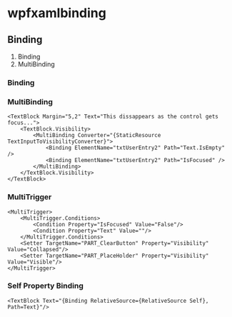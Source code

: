 # wpfxamlbinding

## Binding
1. Binding
2. MultiBinding
### Binding
### MultiBinding
```xaml
<TextBlock Margin="5,2" Text="This dissappears as the control gets focus...">
    <TextBlock.Visibility>
        <MultiBinding Converter="{StaticResource TextInputToVisibilityConverter}">
            <Binding ElementName="txtUserEntry2" Path="Text.IsEmpty" />
            <Binding ElementName="txtUserEntry2" Path="IsFocused" />
        </MultiBinding>
    </TextBlock.Visibility>
</TextBlock>
```
### MultiTrigger
```xaml
<MultiTrigger>
    <MultiTrigger.Conditions>
        <Condition Property="IsFocused" Value="False"/>
        <Condition Property="Text" Value=""/>
    </MultiTrigger.Conditions>
    <Setter TargetName="PART_ClearButton" Property="Visibility" Value="Collapsed"/>
    <Setter TargetName="PART_PlaceHolder" Property="Visibility" Value="Visible"/>
</MultiTrigger>
```
### Self Property Binding
```xaml
<TextBlock Text="{Binding RelativeSource={RelativeSource Self}, Path=Text}"/>
```

